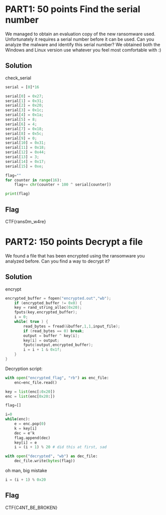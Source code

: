 # PART1: 50 points Find the serial number

We managed to obtain an evaluation copy of the new ransomware used. Unfortunately it requires a serial number before it can be used. Can you analyze the malware and identify this serial number? We obtained both the Windows and Linux version use whatever you feel most comfortable with :)

## Solution
check_serial

```python
serial = [0]*16

serial[0] = 0x27;
serial[1] = 0x31;
serial[2] = 0x20;
serial[3] = 0x1c;
serial[4] = 0x1a;
serial[5] = 8;
serial[6] = 4;
serial[7] = 0x18;
serial[8] = 0x5c;
serial[9] = 0;
serial[10] = 0x31;
serial[11] = 0x18;
serial[12] = 0x44;
serial[13] = 3;
serial[14] = 0x17;
serial[15] = 0xe;

flag=""
for counter in range(16):
	flag+= chr(counter + 100 ^ serial[counter])

print(flag)
```

## Flag
CTF{rans0m_w4re}

# PART2: 150 points Decrypt a file

We found a file that has been encrypted using the ransomware you analyzed before. Can you find a way to decrypt it?

## Solution
encrypt
```c
encrypted_buffer = fopen("encrypted.out","wb");
	if (encrypted_buffer != 0x0) {
	key = rand_string_alloc(0x20);
	fputs(key,encrypted_buffer);
	i = 0;
	while( true ) {
		read_bytes = fread(&buffer,1,1,input_file);
		if (read_bytes == 0) break;
		output = buffer ^ key[i];
		key[i] = output;
		fputc(output,encrypted_buffer);
		i = i + 1 & 0x1f;
	}
}
```

Decryption script:
```python
with open("encrypted_flag", "rb") as enc_file:
	enc=enc_file.read()

key = list(enc[:0x20])
enc = list(enc[0x20:])

flag=[]

i=0
while(enc):
	e = enc.pop(0)
	k = key[i]
	dec = e^k
	flag.append(dec)
	key[i] = e
	i = (i + 1) % 20 # did this at first, sad

with open("decrypted", "wb") as dec_file:
	dec_file.write(bytes(flag))
```
oh man, big mistake
```python
i = (i + 1) % 0x20
```

## Flag
CTF{C4NT_BE_BROKEN}